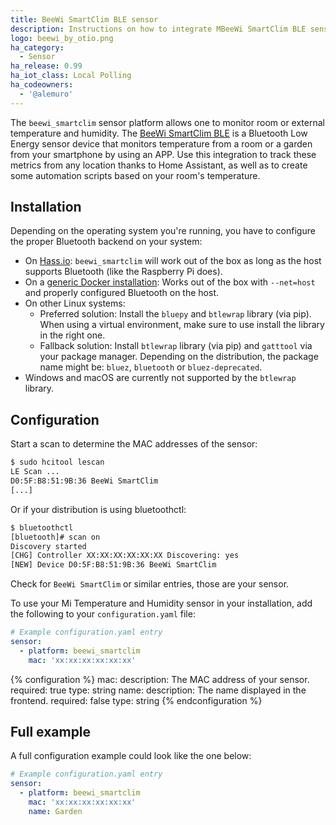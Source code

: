 ```yaml
---
title: BeeWi SmartClim BLE sensor
description: Instructions on how to integrate MBeeWi SmartClim BLE sensor with Home Assistant.
logo: beewi_by_otio.png
ha_category:
  - Sensor
ha_release: 0.99
ha_iot_class: Local Polling
ha_codeowners:
  - '@alemuro'
---
```


The `beewi_smartclim` sensor platform allows one to monitor room or external temperature and humidity. The [BeeWi SmartClim BLE](http://www.bee-wi.com/produits/capteurs/capteur-de-temperature/) is a Bluetooth Low Energy sensor device that monitors temperature from a room or a garden from your smartphone by using an APP. Use this integration to track these metrics from any location thanks to Home Assistant, as well as to create some automation scripts based on your room's temperature.

## Installation

Depending on the operating system you're running, you have to configure the proper Bluetooth backend on your system:

- On [Hass.io](/hassio/installation/): `beewi_smartclim` will work out of the box as long as the host supports Bluetooth (like the Raspberry Pi does).
- On a [generic Docker installation](/docs/installation/docker/): Works out of the box with `--net=host` and properly configured Bluetooth on the host.
- On other Linux systems:
  - Preferred solution: Install the `bluepy` and `btlewrap` library (via pip). When using a virtual environment, make sure to use install the library in the right one.
  - Fallback solution: Install `btlewrap` library (via pip) and `gatttool` via your package manager. Depending on the distribution, the package name might be: `bluez`, `bluetooth` or    `bluez-deprecated`.
- Windows and macOS are currently not supported by the `btlewrap` library.

## Configuration

Start a scan to determine the MAC addresses of the sensor:

```bash
$ sudo hcitool lescan
LE Scan ...
D0:5F:B8:51:9B:36 BeeWi SmartClim
[...]
```

Or if your distribution is using bluetoothctl:

```bash
$ bluetoothctl
[bluetooth]# scan on
Discovery started
[CHG] Controller XX:XX:XX:XX:XX:XX Discovering: yes
[NEW] Device D0:5F:B8:51:9B:36 BeeWi SmartClim
```

Check for `BeeWi SmartClim` or similar entries, those are your sensor.

To use your Mi Temperature and Humidity sensor in your installation, add the following to your `configuration.yaml` file:

```yaml
# Example configuration.yaml entry
sensor:
  - platform: beewi_smartclim
    mac: 'xx:xx:xx:xx:xx:xx'
```

{% configuration %}
mac:
  description: The MAC address of your sensor.
  required: true
  type: string
name:
  description: The name displayed in the frontend.
  required: false
  type: string
{% endconfiguration %}

## Full example

A full configuration example could look like the one below:

```yaml
# Example configuration.yaml entry
sensor:
  - platform: beewi_smartclim
    mac: 'xx:xx:xx:xx:xx:xx'
    name: Garden
```
